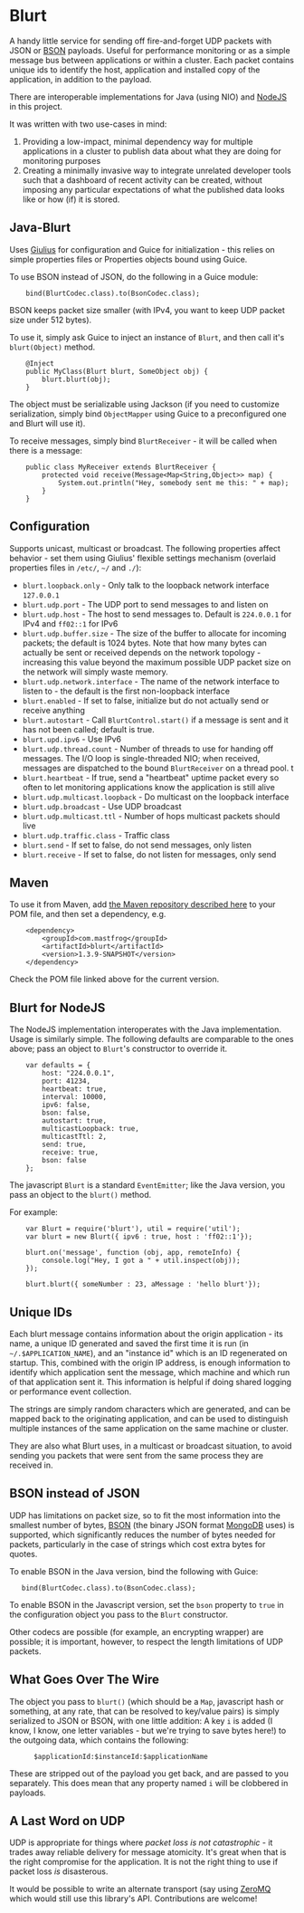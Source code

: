 Blurt
=====

A handy little service for sending off fire-and-forget UDP packets with 
JSON or [BSON](http://bsonspec.org/)
payloads.  Useful for performance monitoring or as a simple message bus between 
applications or within a cluster.  Each packet contains unique ids to identify the 
host, application and installed copy of the application, in addition to the payload.

There are interoperable implementations for Java (using NIO) and 
[NodeJS](http://nodejs.org) in this project.

It was written with two use-cases in mind: 

 1. Providing a low-impact, minimal dependency way for multiple applications 
in a cluster to publish data about what they are doing for monitoring purposes
 2. Creating a minimally invasive way to integrate unrelated developer tools
such that a dashboard of recent activity can be created, without imposing any
particular expectations of what the published data looks like or how (if) it is
stored.

Java-Blurt
----------

Uses [Giulius](../../../giulius) for configuration and Guice for initialization -
this relies on simple properties files or Properties objects bound using Guice.

To use BSON instead of JSON, do the following in a Guice module:

		bind(BlurtCodec.class).to(BsonCodec.class);

BSON keeps packet size smaller (with IPv4, you want to keep UDP packet size under
512 bytes).

To use it, simply ask Guice to inject an instance of ``Blurt``, and then call
it's ``blurt(Object)`` method.

        @Inject
        public MyClass(Blurt blurt, SomeObject obj) {
            blurt.blurt(obj);
        }

The object must be serializable using Jackson (if you need to customize serialization,
simply bind ``ObjectMapper`` using Guice to a preconfigured one and Blurt will use
it).

To receive messages, simply bind ``BlurtReceiver`` - it will be called when there
is a message:

        public class MyReceiver extends BlurtReceiver {
            protected void receive(Message<Map<String,Object>> map) {
                System.out.println("Hey, somebody sent me this: " + map);
            }
        }

Configuration
-------------

Supports unicast, multicast or broadcast.  The following properties affect behavior - 
set them using Giulius' flexible settings mechanism (overlaid properties files in ``/etc/``,
``~/`` and ``./``):

 * ``blurt.loopback.only`` - Only talk to the loopback network interface ``127.0.0.1``
 * ``blurt.udp.port`` - The UDP port to send messages to and listen on
 * ``blurt.udp.host`` - The host to send messages to.  Default is ``224.0.0.1`` for IPv4 and ``ff02::1`` for IPv6
 * ``blurt.udp.buffer.size`` - The size of the buffer to allocate for incoming packets;  the default is 
1024 bytes.  Note that how many bytes can actually be sent or received depends on the network topology - increasing
this value beyond the maximum possible UDP packet size on the network will simply waste memory.
 * ``blurt.udp.network.interface`` - The name of the network interface to listen to - the default is the first non-loopback
interface
 * ``blurt.enabled`` - If set to false, initialize but do not actually send or receive anything
 * ``blurt.autostart`` - Call ``BlurtControl.start()`` if a message is sent and it has not been called;  default is true.
 * ``blurt.upd.ipv6`` - Use IPv6
 * ``blurt.udp.thread.count`` - Number of threads to use for handing off messages.  The I/O loop is 
single-threaded NIO; when received, messages are dispatched to the bound ``BlurtReceiver`` on a thread pool.  t
 * ``blurt.heartbeat`` - If true, send a "heartbeat" uptime packet every so often to let monitoring applications
know the application is still alive
 * ``blurt.udp.multicast.loopback`` - Do multicast on the loopback interface
 * ``blurt.udp.broadcast`` - Use UDP broadcast
 * ``blurt.udp.multicast.ttl`` - Number of hops multicast packets should live
 * ``blurt.udp.traffic.class`` - Traffic class
 * ``blurt.send`` - If set to false, do not send messages, only listen
 * ``blurt.receive`` - If set to false, do not listen for messages, only send


Maven
-----

To use it from Maven, add [the Maven repository described here](http://timboudreau.com/builds)
to your POM file, and then set a dependency, e.g.

        <dependency>
            <groupId>com.mastfrog</groupId>
            <artifactId>blurt</artifactId>
            <version>1.3.9-SNAPSHOT</version>
        </dependency>

Check the POM file linked above for the current version.


Blurt for NodeJS
----------------

The NodeJS implementation interoperates with the Java implementation.  Usage is
similarly simple.  The following defaults are comparable to the ones above;
pass an object to ``Blurt``'s constructor to override it.

        var defaults = {
            host: "224.0.0.1",
            port: 41234,
            heartbeat: true,
            interval: 10000,
            ipv6: false,
            bson: false,
            autostart: true,
            multicastLoopback: true,
            multicastTtl: 2,
            send: true,
            receive: true,
            bson: false
        };

The javascript ``Blurt`` is a standard ``EventEmitter``; like the Java version,
you pass an object to the ``blurt()`` method.

For example:

        var Blurt = require('blurt'), util = require('util');
        var blurt = new Blurt({ ipv6 : true, host : 'ff02::1'});

        blurt.on('message', function (obj, app, remoteInfo) {
            console.log("Hey, I got a " + util.inspect(obj));
        });

        blurt.blurt({ someNumber : 23, aMessage : 'hello blurt'});


Unique IDs
----------

Each blurt message contains information about the origin application - its
name, a unique ID generated and saved the first time it is run (in ``~/.$APPLICATION_NAME``),
and an "instance id" which is an ID regenerated on startup.  This, combined with
the origin IP address, is enough information to identify which application 
sent the message, which machine and which run of that application sent it.
This information is helpful if doing shared logging or performance event
collection.

The strings are simply random characters which are generated, and can be
mapped back to the originating application, and can be used to distinguish
multiple instances of the same application on the same machine or cluster.

They are also what Blurt uses, in a multicast or broadcast situation,
to avoid sending you packets that were sent from the same process they
are received in.


BSON instead of JSON
--------------------

UDP has limitations on packet size, so to fit the most information into the smallest
number of bytes, [BSON](http://bsonspec.org/) (the binary JSON format [MongoDB](http://mongodb.org) uses) is
supported, which significantly reduces the number of bytes needed for packets, particularly
in the case of strings which cost extra bytes for quotes.

To enable BSON in the Java version, bind the following with Guice:

       bind(BlurtCodec.class).to(BsonCodec.class);

To enable BSON in the Javascript version, set the ``bson`` property to ``true`` in the
configuration object you pass to the ``Blurt`` constructor.

Other codecs are possible (for example, an encrypting wrapper) are possible;  it is
important, however, to respect the length limitations of UDP packets.


What Goes Over The Wire
-----------------------

The object you pass to ``blurt()`` (which should be a ``Map``, javascript hash or something, at any rate, that
can be resolved to key/value pairs) is simply serialized to JSON or BSON, with one little
addition:  A key ``i`` is added (I know, I know, one letter variables - but we're trying to
save bytes here!) to the outgoing data, which contains the following:

          $applicationId:$instanceId:$applicationName

These are stripped out of the payload you get back, and are passed to you separately.  This
does mean that any property named ``i`` will be clobbered in payloads.


A Last Word on UDP
------------------

UDP is appropriate for things where *packet loss is not catastrophic* - it trades away
reliable delivery for message atomicity.  It's great when that is the right compromise
for the application.  It is not the right thing to use if packet loss *is* disasterous.

It would be possible to write an alternate transport (say using [ZeroMQ](http://zeromq.org/)
which would still use this library's API.  Contributions are welcome!




